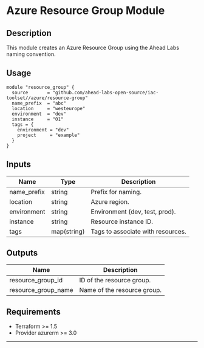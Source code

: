# Azure Resource Group Module

## Description
This module creates an Azure Resource Group using the Ahead Labs naming convention.

## Usage
```hcl
module "resource_group" {
  source       = "github.com/ahead-labs-open-source/iac-toolset//azure/resource-group"
  name_prefix  = "abc"
  location     = "westeurope"
  environment  = "dev"
  instance     = "01"
  tags = {
    environment = "dev"
    project     = "example"
  }
}
```

## Inputs
| Name          | Type        | Description                       |
|---------------|-------------|-----------------------------------|
| name_prefix   | string      | Prefix for naming.                |
| location      | string      | Azure region.                     |
| environment   | string      | Environment (dev, test, prod).     |
| instance      | string      | Resource instance ID.             |
| tags          | map(string) | Tags to associate with resources. |

## Outputs
| Name                 | Description                  |
|----------------------|------------------------------|
| resource_group_id     | ID of the resource group.     |
| resource_group_name   | Name of the resource group.   |

## Requirements
- Terraform >= 1.5
- Provider azurerm >= 3.0

---
